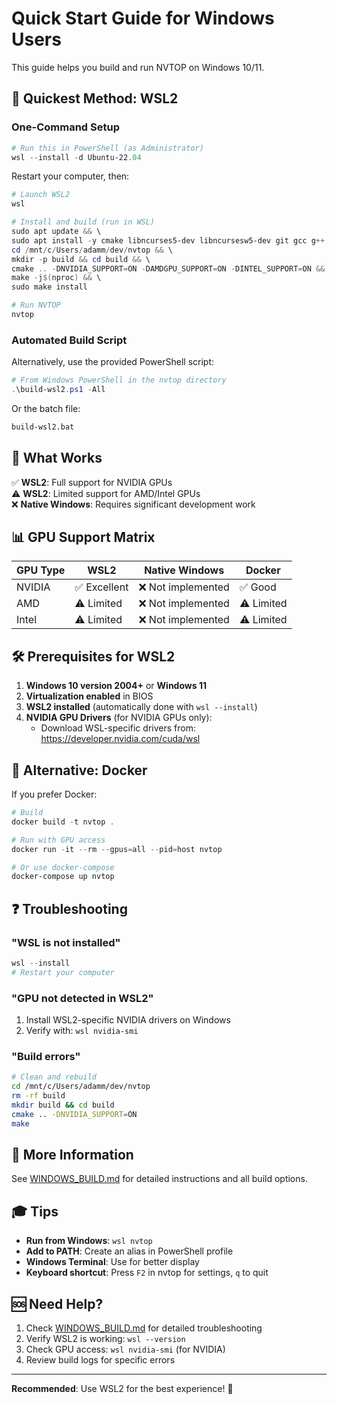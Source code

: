 # Quick Start Guide for Windows Users

This guide helps you build and run NVTOP on Windows 10/11.

## 🚀 Quickest Method: WSL2

### One-Command Setup

```powershell
# Run this in PowerShell (as Administrator)
wsl --install -d Ubuntu-22.04
```

Restart your computer, then:

```powershell
# Launch WSL2
wsl

# Install and build (run in WSL)
sudo apt update && \
sudo apt install -y cmake libncurses5-dev libncursesw5-dev git gcc g++ libdrm-dev libsystemd-dev && \
cd /mnt/c/Users/adamm/dev/nvtop && \
mkdir -p build && cd build && \
cmake .. -DNVIDIA_SUPPORT=ON -DAMDGPU_SUPPORT=ON -DINTEL_SUPPORT=ON && \
make -j$(nproc) && \
sudo make install

# Run NVTOP
nvtop
```

### Automated Build Script

Alternatively, use the provided PowerShell script:

```powershell
# From Windows PowerShell in the nvtop directory
.\build-wsl2.ps1 -All
```

Or the batch file:

```cmd
build-wsl2.bat
```

## 🎯 What Works

✅ **WSL2**: Full support for NVIDIA GPUs  
⚠️ **WSL2**: Limited support for AMD/Intel GPUs  
❌ **Native Windows**: Requires significant development work  

## 📊 GPU Support Matrix

| GPU Type | WSL2        | Native Windows    | Docker    |
| -------- | ----------- | ----------------- | --------- |
| NVIDIA   | ✅ Excellent | ❌ Not implemented | ✅ Good    |
| AMD      | ⚠️ Limited   | ❌ Not implemented | ⚠️ Limited |
| Intel    | ⚠️ Limited   | ❌ Not implemented | ⚠️ Limited |

## 🛠️ Prerequisites for WSL2

1. **Windows 10 version 2004+** or **Windows 11**
2. **Virtualization enabled** in BIOS
3. **WSL2 installed** (automatically done with `wsl --install`)
4. **NVIDIA GPU Drivers** (for NVIDIA GPUs only):
   - Download WSL-specific drivers from: https://developer.nvidia.com/cuda/wsl

## 🔧 Alternative: Docker

If you prefer Docker:

```powershell
# Build
docker build -t nvtop .

# Run with GPU access
docker run -it --rm --gpus=all --pid=host nvtop

# Or use docker-compose
docker-compose up nvtop
```

## ❓ Troubleshooting

### "WSL is not installed"
```powershell
wsl --install
# Restart your computer
```

### "GPU not detected in WSL2"
1. Install WSL2-specific NVIDIA drivers on Windows
2. Verify with: `wsl nvidia-smi`

### "Build errors"
```bash
# Clean and rebuild
cd /mnt/c/Users/adamm/dev/nvtop
rm -rf build
mkdir build && cd build
cmake .. -DNVIDIA_SUPPORT=ON
make
```

## 📖 More Information

See [WINDOWS_BUILD.md](WINDOWS_BUILD.md) for detailed instructions and all build options.

## 🎓 Tips

- **Run from Windows**: `wsl nvtop`
- **Add to PATH**: Create an alias in PowerShell profile
- **Windows Terminal**: Use for better display
- **Keyboard shortcut**: Press `F2` in nvtop for settings, `q` to quit

## 🆘 Need Help?

1. Check [WINDOWS_BUILD.md](WINDOWS_BUILD.md) for detailed troubleshooting
2. Verify WSL2 is working: `wsl --version`
3. Check GPU access: `wsl nvidia-smi` (for NVIDIA)
4. Review build logs for specific errors

---

**Recommended**: Use WSL2 for the best experience! 🌟
